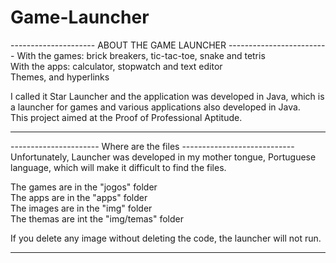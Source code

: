 # Game-Launcher
--------------------- ABOUT THE GAME LAUNCHER ------------------------- 
With the games: brick breakers, tic-tac-toe, snake and tetris  
With the apps: calculator, stopwatch and text editor   
Themes, and hyperlinks
  
I called it Star Launcher and the application was developed in Java, which is a launcher for games and various applications also developed in Java.  
This project aimed at the Proof of Professional Aptitude.

-----------------------------------------------------------------------
  
---------------------- Where are the files ----------------------------  
Unfortunately, Launcher was developed in my mother tongue, Portuguese language, which will make it difficult to find the files.  
  
The games are in the "jogos" folder  
The apps are in the "apps" folder  
The images are in the "img" folder  
The themas are int the "img/temas" folder  
  
If you delete any image without deleting the code, the launcher will not run.

-----------------------------------------------------------------------